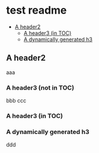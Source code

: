 # test readme

<!-- toc -->
- [A header2](#header2)
    - [A header3 (in TOC)](#header3)
    - [A dynamically generated h3](#header3-html)
<!-- /toc -->


## A header2 <a id="header2"></a>
aaa

### A header3 (not in TOC)
bbb
ccc

### A header3 (in TOC) <a id="header3"></a>

<!-- `test/scripts/h3.py` -->
<h3>
A dynamically generated h3 <a id="header3-html"></a>
</h3>

ddd
